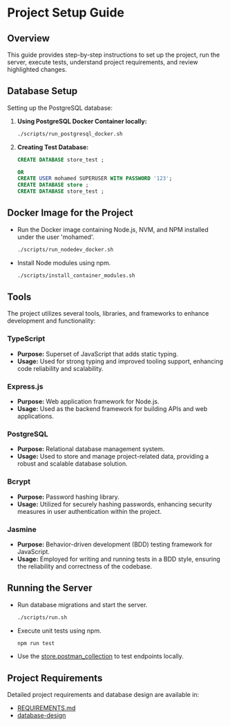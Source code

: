 # Project Setup Guide

## Overview

This guide provides step-by-step instructions to set up the project, run the server, execute tests, understand project requirements, and review highlighted changes.

## Database Setup

Setting up the PostgreSQL database:

1. **Using PostgreSQL Docker Container locally:**

    ```bash
    ./scripts/run_postgresql_docker.sh
    ```

2. **Creating Test Database:**

    ```sql
    CREATE DATABASE store_test ;

    OR         
    CREATE USER mohamed SUPERUSER WITH PASSWORD '123';                   
    CREATE DATABASE store ;
    CREATE DATABASE store_test ;
    ```

## Docker Image for the Project

- Run the Docker image containing Node.js, NVM, and NPM installed under the user 'mohamed'.

    ```bash
    ./scripts/run_nodedev_docker.sh
    ```

- Install Node modules using npm.

    ```bash
    ./scripts/install_container_modules.sh
    ```
## Tools

The project utilizes several tools, libraries, and frameworks to enhance development and functionality:

### TypeScript

- **Purpose:** Superset of JavaScript that adds static typing.
- **Usage:** Used for strong typing and improved tooling support, enhancing code reliability and scalability.

### Express.js

- **Purpose:** Web application framework for Node.js.
- **Usage:** Used as the backend framework for building APIs and web applications.

### PostgreSQL

- **Purpose:** Relational database management system.
- **Usage:** Used to store and manage project-related data, providing a robust and scalable database solution.

### Bcrypt

- **Purpose:** Password hashing library.
- **Usage:** Utilized for securely hashing passwords, enhancing security measures in user authentication within the project.

### Jasmine

- **Purpose:** Behavior-driven development (BDD) testing framework for JavaScript.
- **Usage:** Employed for writing and running tests in a BDD style, ensuring the reliability and correctness of the codebase.


## Running the Server

- Run database migrations and start the server.

    ```bash
    ./scripts/run.sh
    ```

- Execute unit tests using npm.

    ```bash
    npm run test
    ```

- Use the [store.postman_collection](./store.postman_collection_v3.json) to test endpoints locally.

## Project Requirements

Detailed project requirements and database design are available in:

- [REQUIREMENTS.md](./REQUIREMENTS.md)
- [database-design](./database-design/)

